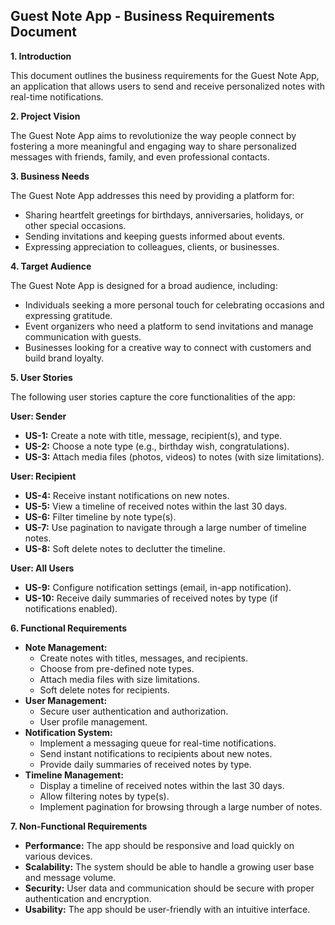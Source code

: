## Guest Note App - Business Requirements Document

**1. Introduction**

This document outlines the business requirements for the Guest Note App, an application that allows users to send and receive personalized notes with real-time notifications.

**2. Project Vision**

The Guest Note App aims to revolutionize the way people connect by fostering a more meaningful and engaging way to share personalized messages with friends, family, and even professional contacts.

**3. Business Needs**

The Guest Note App addresses this need by providing a platform for:

* Sharing heartfelt greetings for birthdays, anniversaries, holidays, or other special occasions.
* Sending invitations and keeping guests informed about events.
* Expressing appreciation to colleagues, clients, or businesses.

**4. Target Audience**

The Guest Note App is designed for a broad audience, including:

* Individuals seeking a more personal touch for celebrating occasions and expressing gratitude.
* Event organizers who need a platform to send invitations and manage communication with guests.
* Businesses looking for a creative way to connect with customers and build brand loyalty.

**5. User Stories**

The following user stories capture the core functionalities of the app:

**User: Sender**

* **US-1:** Create a note with title, message, recipient(s), and type.
* **US-2:** Choose a note type (e.g., birthday wish, congratulations).
* **US-3:** Attach media files (photos, videos) to notes (with size limitations).

**User: Recipient**

* **US-4:** Receive instant notifications on new notes.
* **US-5:** View a timeline of received notes within the last 30 days.
* **US-6:** Filter timeline by note type(s).
* **US-7:** Use pagination to navigate through a large number of timeline notes.
* **US-8:** Soft delete notes to declutter the timeline.

**User: All Users**

* **US-9:** Configure notification settings (email, in-app notification).
* **US-10:** Receive daily summaries of received notes by type (if notifications enabled).

**6. Functional Requirements**

* **Note Management:**
    * Create notes with titles, messages, and recipients.
    * Choose from pre-defined note types.
    * Attach media files with size limitations.
    * Soft delete notes for recipients.
* **User Management:**
    * Secure user authentication and authorization.
    * User profile management.
* **Notification System:**
    * Implement a messaging queue for real-time notifications.
    * Send instant notifications to recipients about new notes.
    * Provide daily summaries of received notes by type.
* **Timeline Management:**
    * Display a timeline of received notes within the last 30 days.
    * Allow filtering notes by type(s).
    * Implement pagination for browsing through a large number of notes.

**7. Non-Functional Requirements**

* **Performance:** The app should be responsive and load quickly on various devices.
* **Scalability:** The system should be able to handle a growing user base and message volume.
* **Security:** User data and communication should be secure with proper authentication and encryption.
* **Usability:** The app should be user-friendly with an intuitive interface.
